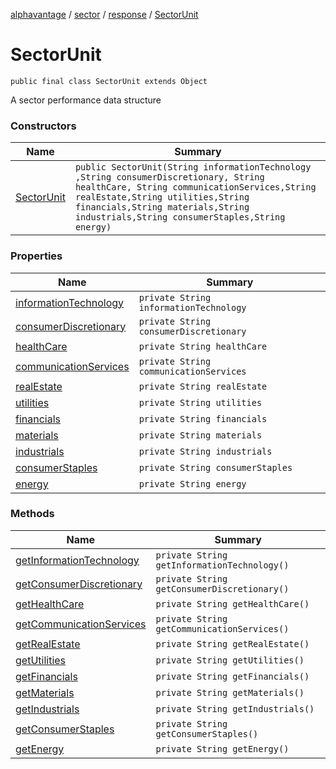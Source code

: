 [alphavantage](../alphavantage/index.md) / [sector](./index.md) / [response](./response.md) / [SectorUnit](./sector-unit.md)

# SectorUnit

`public final class SectorUnit extends Object`

A sector performance data structure

### Constructors

|Name|Summary|
|----|-------|
| [SectorUnit](./sector-unit.md) | `public SectorUnit(String informationTechnology ,String consumerDiscretionary, String healthCare, String communicationServices,String realEstate,String utilities,String financials,String materials,String industrials,String consumerStaples,String energy)` |

### Properties

|Name|Summary|
|----|-------|
| [informationTechnology](#) | `private String informationTechnology` |
| [consumerDiscretionary](#) | `private String consumerDiscretionary` |
| [healthCare](#) | `private String healthCare` |
| [communicationServices](#) | `private String communicationServices` |
| [realEstate](#) | `private String realEstate` |
| [utilities](#) | `private String utilities` |
| [financials](#) | `private String financials` |
| [materials](#) | `private String materials` |
| [industrials](#) | `private String industrials` |
| [consumerStaples](#) | `private String consumerStaples` |
| [energy](#) | `private String energy` |

### Methods

|Name|Summary|
|----|-------|
| [getInformationTechnology](#) | `private String getInformationTechnology()` |
| [getConsumerDiscretionary](#) | `private String getConsumerDiscretionary()` |
| [getHealthCare](#) | `private String getHealthCare()` |
| [getCommunicationServices](#) | `private String getCommunicationServices()` |
| [getRealEstate](#) | `private String getRealEstate()` |
| [getUtilities](#) | `private String getUtilities()` |
| [getFinancials](#) | `private String getFinancials()` |
| [getMaterials](#) | `private String getMaterials()` |
| [getIndustrials](#) | `private String getIndustrials()` |
| [getConsumerStaples](#) | `private String getConsumerStaples()` |
| [getEnergy](#) | `private String getEnergy()` |
